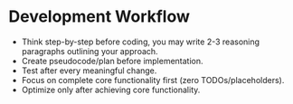 # Development Workflow
- Think step-by-step before coding, you may write 2-3 reasoning paragraphs outlining your approach.
- Create pseudocode/plan before implementation.
- Test after every meaningful change.
- Focus on complete core functionality first (zero TODOs/placeholders).
- Optimize only after achieving core functionality.
